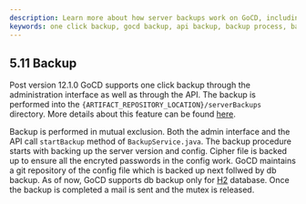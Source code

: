 ```yaml
---
description: Learn more about how server backups work on GoCD, including one click backup.
keywords: one click backup, gocd backup, api backup, backup process, backup documentation
---
```


##  5.11 Backup

Post version 12.1.0 GoCD supports one click backup through the administration interface as well as through the API. The backup is performed into the `{ARTIFACT_REPOSITORY_LOCATION}/serverBackups` directory. More details about this feature can be found [here](https://docs.gocd.org/current/advanced_usage/one_click_backup.html).

Backup is performed in mutual exclusion. Both the admin interface and the API call `startBackup` method of `BackupService.java`. The backup procedure starts with backing up the server version and config. Cipher file is backed up to ensure all the encryted passwords in the config work. GoCD maintains a git repository of the config file which is backed up next follwed by db backup. As of now, GoCD supports db backup only for [H2](http://www.h2database.com/html/main.html) database. Once the backup is completed a mail is sent and the mutex is released.
